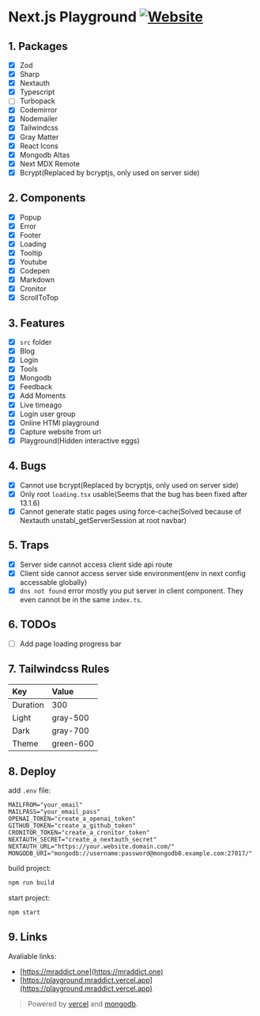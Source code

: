 # Next.js Playground [![Website](https://cronitor.io/badges/lpgpAc/production/psXmQTVKv7rYLXnKsHcevoF8H6c.svg)](https://playground.cronitorstatus.com/)

## 1. Packages

- [x] Zod
- [x] Sharp
- [x] Nextauth
- [x] Typescript
- [ ] Turbopack
- [x] Codemirror
- [x] Nodemailer
- [x] Tailwindcss
- [x] Gray Matter
- [x] React Icons
- [x] Mongodb Altas
- [x] Next MDX Remote
- [x] Bcrypt(Replaced by bcryptjs, only used on server side)

## 2. Components

- [x] Popup
- [x] Error
- [x] Footer
- [x] Loading
- [x] Tooltip
- [x] Youtube
- [x] Codepen
- [x] Markdown
- [x] Cronitor
- [x] ScrollToTop

## 3. Features

- [x] `src` folder
- [x] Blog
- [x] Login
- [x] Tools
- [x] Mongodb
- [x] Feedback
- [x] Add Moments
- [x] Live timeago
- [x] Login user group
- [x] Online HTMl playground
- [x] Capture website from url
- [x] Playground(Hidden interactive eggs)

## 4. Bugs

- [x] Cannot use bcrypt(Replaced by bcryptjs, only used on server side)
- [x] Only root `loading.tsx` usable(Seems that the bug has been fixed after 13.1.6)
- [x] Cannot generate static pages using force-cache(Solved because of Nextauth unstabl_getServerSession at root navbar)

## 5. Traps

- [x] Server side cannot access client side api route
- [x] Client side cannot access server side environment(env in next config accessable globally)
- [x] `dns not found` error mostly you put server in client component. They even cannot be in the same `index.ts`.

## 6. TODOs

- [ ] Add page loading progress bar

## 7. Tailwindcss Rules

| Key      | Value     |
| :------- | :-------- |
| Duration | 300       |
| Light    | gray-500  |
| Dark     | gray-700  |
| Theme    | green-600 |

## 8. Deploy

add `.env` file:

```env
MAILFROM="your_email"
MAILPASS="your_email_pass"
OPENAI_TOKEN="create_a_openai_token"
GITHUB_TOKEN="create_a_github_token"
CRONITOR_TOKEN="create_a_cronitor_token"
NEXTAUTH_SECRET="create_a_nextauth_secret"
NEXTAUTH_URL="https://your.website.domain.com/"
MONGODB_URI="mongodb://username:password@mongodb0.example.com:27017/"
```

build project:

```bash
npm run build
```

start project:

```bash
npm start
```

## 9. Links

Avaliable links:

- [https://mraddict.one](https://mraddict.one)
- [https://playground.mraddict.vercel.app](https://playground.mraddict.vercel.app)

> Powered by [vercel](https://vercel.com) and [mongodb](https://www.mongodb.com/atlas/database).
